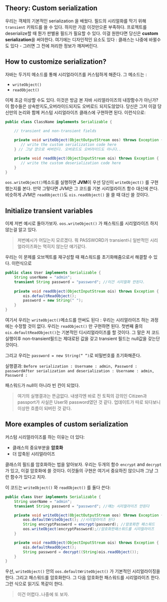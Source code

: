 ## Theory: Custom serialization

우리는 객체의 기본적인 serialization 을 배웠다. 필드의 시리얼화를 막기 위해 `transient` 키워드를 쓸 수 있다. 하지만 가끔 이것만으론 부족하다. 프로젝트를 deserialize할 때 뭔가 판별용 필드가 필요할 수 있다. 이걸 원한다면 당신은 **custom serialization**을 써야한다. 여기에는 디자인적인 요소도 있다 : 클래스는 나중에 바뀔수도 있다 - 그러면 그 전에 처리한 정보가 깨져버린다.

## How to customize serialization?

자바는 두가지 메소드를 통해 시리얼라이즈를 커스텀하게 해준다. 그 메소드는 :

- `writeObject()`
- `readObject()`

이제 조금 이상할 수도 있다. 이것은 방금 본 자바 시리얼라이즈의 내장함수가 아닌가? 이 함수들은 상속받지도,오버라이드되지도 오버로드 되지도않았다. 당신은 그저 이걸 당신만의 논리와 함께 커스텀 시리얼라이즈 클래스에 구현하면 된다. 이런식으로:

```java
public class ClassName implements Serializable {
    
    // transient and non-transient fields

    private void writeObject(ObjectOutputStream oos) throws Exception {
       // write the custom serialization code here
    } // 그냥 깡으로 써버린다. 오버로드도 오버라이드도 아니다..

    private void readObject(ObjectInputStream ois) throws Exception {
       // write the custom deserialization code here
    }
}
```

`oos.writeObject()`메소드를 실행하면 **JVM**이 우선 당신이 `writeObject()` 를 구현했는지를 본다. 만약 그렇다면 JVM은 그 코드를 기본 시리얼라이즈 함수 대신에 쓴다. 비슷하게 JVM은 `readObject()`도 `ois.readObject()` 을 쓸 때 대신 쓸 것이다. 

## Initialize transient variables

이제 저번 예시로 돌아가보자. `oos.writeObject()` 가 패스워드를 시리얼라이즈 하지 않는걸 알고 있다.

> 저번예시가 어딨는지 모르겠다. 뭐 PASSWORD가 transient니 일반적인 시리얼라이즈화는 먹히지 않는단 얘기같다.

우리는 이 문제를 오브젝트를 재구성할 때 패스워드를 초기화해줌으로서 해결할 수 있다. 이런식으로



```java
public class User implements Serializable {
    String userName = "admin";
    transient String password = "password"; //이건 시리얼화 안된다.
  
    private void readObject(ObjectInputStream ois) throws Exception {
        ois.defaultReadObject();
        password = new String(" ");
    } 
}
```

여기서 우리는 `writeObject()`메소드를 안써도 된다 : 우리는 시리얼라이즈 하는 과정에는 수정할 것이 없다. 우리는 `readObject()` 만 구현하면 된다. 첫번째 줄의 `ois.defaultReadObject()`는 기본적인 디시리얼라이즈를 할 것이다. 그 말은 저 코드 실행이후 non-transient필드는 제대로된 값을 갖고 transient 필드는 null값을 갖는단 것이다.

그리고 우리는  `password = new String(“ ”)`로 비밀번호를 초기화해준다.

실행결과:
`Before serialization : Username : admin, Password : passwordAfter serialization and deserialization : Username : admin, Password :`

패스워드가 null이 아니라 빈 칸이 되었다.

> 여기의 실행결과는 뜬금없다. 내생각엔 바로 전 토픽의 강의인 Citizen과 passport가 사실은 User와 password였던 것 같다. 업데이트가 따로 되다보니 이상한 흐름이 되버린 것 같다.

## More examples of custom serialization

커스텀 시리얼라이즈를 하는 이유는 더 있다:

- 클래스의 중요부분을 **암호화**
- 더 압축된 시리얼라이즈

클래스의 필드를 암호화하는 법을 알아보자. 우리는 두개의 함수 `encrypt` and `decrypt`가 있고, 이걸 암호화에 쓸 것이다. 이것들의 구현은 여기서 중요하진 않으니까 그냥 그런 함수가 있다고 치자.

이 코드는 `writeObject()` 와 `readObject()` 를 둘다 쓴다:

```java
public class User implements Serializable {
    String userName = "admin";
    transient String password = "password"; //얘는 시리얼라이즈 안된다

    private void writeObject(ObjectOutputStream oos) throws Exception {
        oos.defaultWriteObject(); //시리얼라이즈 된다
        String encryptPassword = encrypt(password); //암호화한 패스워드
        oos.writeObject(encryptPassword);//암호화한패스워드를 시리얼라이즈
    }

    private void readObject(ObjectInputStream ois) throws Exception {
        ois.defaultReadObject();
        String password = decrypt((String)ois.readObject());
    }
}
```

우선,  `writeObject()` 안의 `oos.defaultWriteObject()` 가  기본적인 시리얼라이징을 한다. 그리고 패스워드를 암호화한다. 그 다음 암호화한 패스워드를 시리얼라이즈 한다. 그런 식으로 읽기도 똑같이 한다.

> 이건 어렵다..나중에 또 보자.